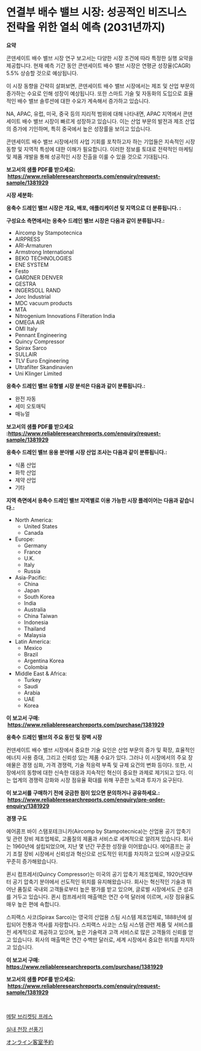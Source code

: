 <p><h1>연결부 배수 밸브 시장: 성공적인 비즈니스 전략을 위한 열쇠 예측 (2031년까지)</h1></p><p><strong>요약</strong></p>
<p><p>콘덴세이트 배수 밸브 시장 연구 보고서는 다양한 시장 조건에 따라 특정한 실행 요약을 제공합니다. 현재 예측 기간 동안 콘덴세이트 배수 밸브 시장은 연평균 성장율(CAGR) 5.5% 상승할 것으로 예상됩니다.</p><p>이 시장 동향을 간략히 살펴보면, 콘덴세이트 배수 밸브 시장에서는 제조 및 산업 부문의 증가하는 수요로 인해 성장이 예상됩니다. 또한 스마트 기술 및 자동화의 도입으로 효율적인 배수 밸브 솔루션에 대한 수요가 계속해서 증가하고 있습니다.</p><p>NA, APAC, 유럽, 미국, 중국 등의 지리적 범위에 대해 나타내면, APAC 지역에서 콘덴세이트 배수 밸브 시장이 빠르게 성장하고 있습니다. 이는 산업 부문의 발전과 제조 산업의 증가에 기인하며, 특히 중국에서 높은 성장률을 보이고 있습니다. </p><p>콘덴세이트 배수 밸브 시장에서의 사업 기회를 포착하고자 하는 기업들은 지속적인 시장 동향 및 지역적 특성에 대한 이해가 필요합니다. 이러한 정보를 토대로 전략적인 마케팅 및 제품 개발을 통해 성공적인 시장 진출을 이룰 수 있을 것으로 기대됩니다.</p></p>
<p><strong>보고서의 샘플 PDF를 받으세요: &nbsp;<a href="https://www.reliableresearchreports.com/enquiry/request-sample/1381929">https://www.reliableresearchreports.com/enquiry/request-sample/1381929</a></strong></p>
<p><strong>시장 세분화:</strong></p>
<p><strong> 응축수 드레인 밸브 시장은 개요, 배포, 애플리케이션 및 지역으로 더 분류됩니다. :</strong></p>
<p><strong>구성요소 측면에서는 응축수 드레인 밸브 시장은 다음과 같이 분류됩니다.:</strong></p>
<p><ul><li>Aircomp by Stampotecnica</li><li>AIRPRESS</li><li>ARI-Armaturen</li><li>Armstrong International</li><li>BEKO TECHNOLOGIES</li><li>ENE SYSTEM</li><li>Festo</li><li>GARDNER DENVER</li><li>GESTRA</li><li>INGERSOLL RAND</li><li>Jorc Industrial</li><li>MDC vacuum products</li><li>MTA</li><li>Nitrogenium Innovations Filteration India</li><li>OMEGA AIR</li><li>OMI Italy</li><li>Pennant Engineering</li><li>Quincy Compressor</li><li>Spirax Sarco</li><li>SULLAIR</li><li>TLV Euro Engineering</li><li>Ultrafilter Skandinavien</li><li>Uni Klinger Limited</li></ul></p>
<p><strong> 응축수 드레인 밸브 유형별 시장 분석은 다음과 같이 분류됩니다.:</strong></p>
<p><ul><li>완전 자동</li><li>세미 오토매틱</li><li>매뉴얼</li></ul></p>
<p><strong>보고서의 샘플 PDF를 받으세요 :<a href="https://www.reliableresearchreports.com/enquiry/request-sample/1381929">https://www.reliableresearchreports.com/enquiry/request-sample/1381929</a></strong></p>
<p><strong> 응축수 드레인 밸브 응용 분야별 시장 산업 조사는 다음과 같이 분류됩니다.:</strong></p>
<p><ul><li>식품 산업</li><li>화학 산업</li><li>제약 산업</li><li>기타</li></ul></p>
<p><strong>지역 측면에서 응축수 드레인 밸브 지역별로 이용 가능한 시장 플레이어는 다음과 같습니다.:</strong></p>
<p><ul>
    <li>
        North America:
        <ul>
            <li>United States</li>
            <li>Canada</li>
        </ul>
    </li>
    <li>
        Europe:
        <ul>
            <li>Germany</li>
            <li>France</li>
            <li>U.K.</li>
            <li>Italy</li>
            <li>Russia</li>
        </ul>
    </li>
    <li>
        Asia-Pacific:
        <ul>
            <li>China</li>
            <li>Japan</li>
            <li>South Korea</li>
            <li>India</li>
            <li>Australia</li>
            <li>China Taiwan</li>
            <li>Indonesia</li>
            <li>Thailand</li>
            <li>Malaysia</li>
        </ul>
    </li>
    <li>
        Latin America:
        <ul>
            <li>Mexico</li>
            <li>Brazil</li>
            <li>Argentina Korea</li>
            <li>Colombia</li>
        </ul>
    </li>
    <li>
        Middle East & Africa:
        <ul>
            <li>Turkey</li>
            <li>Saudi</li>
            <li>Arabia</li>
            <li>UAE</li>
            <li>Korea</li>
        </ul>
    </li>
    </ul></p>
<p><strong>이 보고서 구매: &nbsp;<a href="https://www.reliableresearchreports.com/purchase/1381929">https://www.reliableresearchreports.com/purchase/1381929</a></strong></p>
<p><strong>응축수 드레인 밸브의 주요 동인 및 장벽 시장</strong></p>
<p><p>컨덴세이트 배수 밸브 시장에서 중요한 기술 요인은 산업 부문의 증가 및 확장, 효율적인 에너지 사용 증대, 그리고 신뢰성 있는 제품 수요가 있다. 그러나 이 시장에서의 주요 장애물은 경쟁 심화, 가격 경쟁력, 기술 적응력 부족 및 규제 요건의 변화 등이다. 또한, 시장에서의 동향에 대한 신속한 대응과 지속적인 혁신이 중요한 과제로 제기되고 있다. 이는 업계의 경쟁력 강화와 시장 점유율 확대를 위해 꾸준한 노력과 투자가 요구된다.</p></p>
<p><strong>이 보고서를 구매하기 전에 궁금한 점이 있으면 문의하거나 공유하세요.: &nbsp;<a href="https://www.reliableresearchreports.com/enquiry/pre-order-enquiry/1381929">https://www.reliableresearchreports.com/enquiry/pre-order-enquiry/1381929</a></strong></p>
<p><strong>경쟁 구도</strong></p>
<p><p>에어콤프 바이 스탬포테크니카(Aircomp by Stampotecnica)는 산업용 공기 압축기 및 관련 장비 제조업체로, 고품질의 제품과 서비스로 세계적으로 알려져 있습니다. 회사는 1960년에 설립되었으며, 지난 몇 년간 꾸준한 성장을 이어왔습니다. 에어콤프는 공기 조절 장비 시장에서 신뢰성과 혁신으로 선도적인 위치를 차지하고 있으며 시장규모도 꾸준히 증가해왔습니다.</p><p>퀸시 컴프레서(Quincy Compressor)는 미국의 공기 압축기 제조업체로, 1920년대부터 공기 압축기 분야에서 선도적인 위치를 유지해왔습니다. 회사는 혁신적인 기술과 뛰어난 품질로 국내외 고객들로부터 높은 평가를 받고 있으며, 글로벌 시장에서도 큰 성과를 거두고 있습니다. 퀸시 컴프레서의 매출액은 연간 수억 달러에 이르며, 시장 점유율도 매우 높은 편에 속합니다.</p><p>스피랙스 사코(Spirax Sarco)는 영국의 산업용 스팀 시스템 제조업체로, 1888년에 설립되어 전통과 역사를 자랑합니다. 스피랙스 사코는 스팀 시스템 관련 제품 및 서비스를 전 세계적으로 제공하고 있으며, 높은 기술력과 고객 서비스로 많은 고객들의 신뢰를 얻고 있습니다. 회사의 매출액은 연간 수백만 달러로, 세계 시장에서 중요한 위치를 차지하고 있습니다.</p></p>
<p><strong>이 보고서 구매: &nbsp; <a href="https://www.reliableresearchreports.com/purchase/1381929">https://www.reliableresearchreports.com/purchase/1381929</a></strong></p>
<p><strong>보고서의 샘플 PDF를 받으세요: &nbsp;<a href="https://www.reliableresearchreports.com/enquiry/request-sample/1381929">https://www.reliableresearchreports.com/enquiry/request-sample/1381929</a></strong><strong></strong></p>
<p>&nbsp;</p>
<p><p><a href="https://medium.com/@corneliutrifa2022/%EA%B8%88%EC%86%8D-%EB%B8%8C%EB%A6%AC%EC%BC%93%ED%8B%B0%EB%93%9C-%ED%94%84%EB%A0%88%EC%8A%A4-%EC%8B%9C%EC%9E%A5-%EC%84%B1%EA%B3%B5%EC%A0%81%EC%9D%B8-%EB%B9%84%EC%A6%88%EB%8B%88%EC%8A%A4-%EC%A0%84%EB%9E%B5-%EC%98%88%EC%B8%A1-2031%EB%85%84%EA%B9%8C%EC%A7%80-1e906c0a293b">메탈 브리켓팅 프레스</a></p><p><a href="https://medium.com/@kalimetz2023/%EC%8B%A4%EB%82%B4-%EC%B2%9C%EC%9E%A5-%EC%84%A0%ED%92%8D%EA%B8%B0-%EC%8B%9C%EC%9E%A5-2031%EB%85%84%EA%B9%8C%EC%A7%80%EC%9D%98-%ED%8A%B8%EB%A0%8C%EB%93%9C-%EC%98%88%EC%B8%A1-%EB%B0%8F-%EA%B2%BD%EC%9F%81-%EB%B6%84%EC%84%9D-843251d50a0e">실내 천장 선풍기</a></p><p><a href="https://github.com/lily-u-genius/Market-Research-Report-List-1/blob/main/188056813084.md">オンライン客室予約</a></p></p>